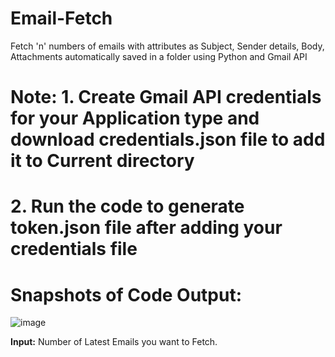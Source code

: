 # Email-Fetch
Fetch 'n' numbers of emails with attributes as Subject, Sender details, Body, Attachments automatically saved in a folder using Python and Gmail API

# Note: 1. Create Gmail API credentials for your Application type and download credentials.json file to add it to Current directory
#       2. Run the code to generate token.json file after adding your credentials file

# Snapshots of Code Output:

![image](https://user-images.githubusercontent.com/64605506/122601764-6c408300-d08f-11eb-8baa-6d1465d7c751.png)

**Input:** Number of Latest Emails you want to Fetch.
